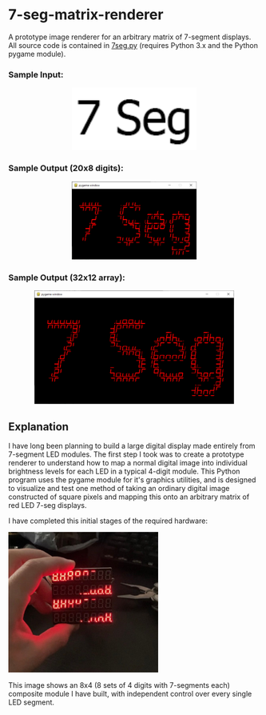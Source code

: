 # 7-seg-matrix-renderer
A prototype image renderer for an arbitrary matrix of 7-segment displays. All source code is contained in [7seg.py](https://github.com/lachlan383/7-seg-matrix-renderer/blob/main/7seg.py) (requires Python 3.x and the Python pygame module).

### Sample Input:
<p align="center"><img src="https://raw.githubusercontent.com/lachlan383/7-seg-matrix-renderer/main/sample.png" width="250"/></p>

### Sample Output (20x8 digits):
<p align="center"><img src="https://raw.githubusercontent.com/lachlan383/7-seg-matrix-renderer/main/out1.png" width="250"/></p>

### Sample Output (32x12 array):
<p align="center"><img src="https://raw.githubusercontent.com/lachlan383/7-seg-matrix-renderer/main/out2.png" width="400"/></p>

## Explanation
I have long been planning to build a large digital display made entirely from 7-segment LED modules. The first step I took was to create a prototype renderer to understand how to map a normal digital image into individual brightness levels for each LED in a typical 4-digit module. This Python program uses the pygame module for it's graphics utilities, and is designed to visualize and test one method of taking an ordinary digital image constructed of square pixels and mapping this onto an arbitrary matrix of red LED 7-seg displays.

I have completed this initial stages of the required hardware:

<img src="https://raw.githubusercontent.com/lachlan383/7-seg-matrix-renderer/main/hardware%20prototype.jpg" width="300"/>

This image shows an 8x4 (8 sets of 4 digits with 7-segments each) composite module I have built, with independent control over every single LED segment.
